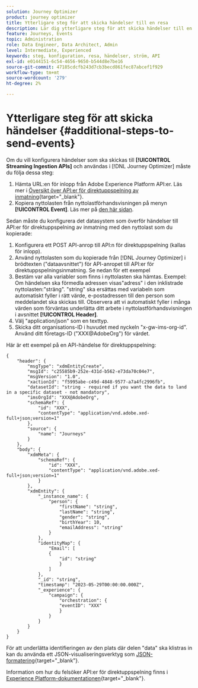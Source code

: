 ```yaml
---
solution: Journey Optimizer
product: journey optimizer
title: Ytterligare steg för att skicka händelser till en resa
description: Lär dig ytterligare steg för att skicka händelser till en resa
feature: Journeys, Events
topic: Administration
role: Data Engineer, Data Architect, Admin
level: Intermediate, Experienced
keywords: steg, konfiguration, resa, händelser, ström, API
exl-id: e0144151-6c54-4656-9650-b544d8e7be16
source-git-commit: 47185cdcfb243d7cb3becd861fec87abcef1f929
workflow-type: tm+mt
source-wordcount: '279'
ht-degree: 2%

---
```


# Ytterligare steg för att skicka händelser {#additional-steps-to-send-events}

Om du vill konfigurera händelser som ska skickas till **[!UICONTROL Streaming Ingestion APIs]** och användas i [!DNL Journey Optimizer] måste du följa dessa steg:

1. Hämta URL:en för inlopp från Adobe Experience Platform API:er. Läs mer i [Översikt över API:er för direktuppspelning av inmatning](https://experienceleague.adobe.com/docs/experience-platform/ingestion/streaming/overview.html?lang=sv){target="_blank"}.
1. Kopiera nyttolasten från nyttolastförhandsvisningen på menyn **[!UICONTROL Event]**. Läs mer på [den här sidan](../event/about-creating.md#define-the-payload-fields).

Sedan måste du konfigurera det datasystem som överför händelser till API:er för direktuppspelning av inmatning med den nyttolast som du kopierade:

1. Konfigurera ett POST API-anrop till API:n för direktuppspelning (kallas för inlopp).
1. Använd nyttolasten som du kopierade från [!DNL Journey Optimizer] i brödtexten (&quot;dataavsnittet&quot;) för API-anropet till API:er för direktuppspelningsinmatning. Se nedan för ett exempel
1. Bestäm var alla variabler som finns i nyttolasten ska hämtas. Exempel: Om händelsen ska förmedla adressen visas&quot;adress&quot; i den inklistrade nyttolasten:&quot;sträng&quot;. &quot;string&quot; ska ersättas med variabeln som automatiskt fyller i rätt värde, e-postadressen till den person som meddelandet ska skickas till. Observera att vi automatiskt fyller i många värden som förväntas underlätta ditt arbete i nyttolastförhandsvisningen i avsnittet **[!UICONTROL Header]**.
1. Välj &quot;application/json&quot; som en texttyp.
1. Skicka ditt organisations-ID i huvudet med nyckeln &quot;x-gw-ims-org-id&quot;. Använd ditt företags-ID (&quot;XXX@AdobeOrg&quot;) för värdet.

Här är ett exempel på en API-händelse för direktuppspelning:

```
{
    "header": {
        "msgType": "xdmEntityCreate",
        "msgId": "c25585b9-252e-431d-b562-e73da70c04e7",
        "msgVersion": "1.0",
        "xactionId": "f5995abe-c49d-4848-9577-a7a4fc2996fb",
        "datasetId": "string - required if you want the data to land in a specific dataset - not mandatory",
        "imsOrgId": "XXX@AdobeOrg",
        "schemaRef": {
            "id": "XXX",
            "contentType": "application/vnd.adobe.xed-full+json;version=1"
        },
        "source": {
            "name": "Journeys"
        }
    },
    "body": {
        "xdmMeta": {
            "schemaRef": {
                "id": "XXX",
                "contentType": "application/vnd.adobe.xed-full+json;version=1"
            }
        },
        "xdmEntity": {
            "_instance_name": {
                "person": {
                    "firstName": "string",
                    "lastName": "string",
                    "gender": "string",
                    "birthYear": 10,
                    "emailAddress": "string"
                }
            },
            "identityMap": {
                "Email": [
                {
                    "id": "string"
                    }
                ]
            },
            "_id": "string",
            "timestamp": "2023-05-29T00:00:00.000Z",
            "_experience": {
                "campaign": {
                    "orchestration": {
                    "eventID": "XXX"
                    }
                }
            }
        }
    }
}
```

För att underlätta identifieringen av den plats där delen &quot;data&quot; ska klistras in kan du använda ett JSON-visualiseringsverktyg som [JSON-formatering](https://jsonformatter.curiousconcept.com){target="_blank"}.

Information om hur du felsöker API:er för direktuppspelning finns i [Experience Platform-dokumentationen](https://experienceleague.adobe.com/docs/experience-platform/ingestion/streaming/troubleshooting.html){target="_blank"}.
